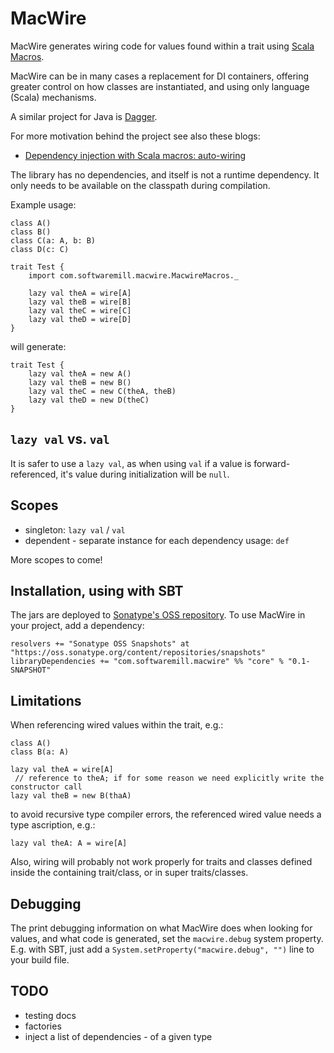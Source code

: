 MacWire
=======

MacWire generates wiring code for values found within a trait using [Scala Macros](http://scalamacros.org/).

MacWire can be in many cases a replacement for DI containers, offering greater control on how classes are instantiated,
and using only language (Scala) mechanisms.

A similar project for Java is [Dagger](https://github.com/square/dagger).

For more motivation behind the project see also these blogs:

* [Dependency injection with Scala macros: auto-wiring](http://www.warski.org/blog/2013/03/dependency-injection-with-scala-macros-auto-wiring/)

The library has no dependencies, and itself is not a runtime dependency. It only needs to be available on the classpath
during compilation.

Example usage:

    class A()
    class B()
    class C(a: A, b: B)
    class D(c: C)

    trait Test {
        import com.softwaremill.macwire.MacwireMacros._

        lazy val theA = wire[A]
        lazy val theB = wire[B]
        lazy val theC = wire[C]
        lazy val theD = wire[D]
    }

will generate:

    trait Test {
        lazy val theA = new A()
        lazy val theB = new B()
        lazy val theC = new C(theA, theB)
        lazy val theD = new D(theC)
    }

`lazy val` vs. `val`
--------------------

It is safer to use a `lazy val`, as when using `val` if a value is forward-referenced, it's value during initialization
will be `null`.

Scopes
------

* singleton: `lazy val` / `val`
* dependent - separate instance for each dependency usage: `def`

More scopes to come!

Installation, using with SBT
----------------------------

The jars are deployed to [Sonatype's OSS repository](https://oss.sonatype.org/content/repositories/snapshots/com/softwaremill/macwire/).
To use MacWire in your project, add a dependency:

    resolvers += "Sonatype OSS Snapshots" at "https://oss.sonatype.org/content/repositories/snapshots"
    libraryDependencies += "com.softwaremill.macwire" %% "core" % "0.1-SNAPSHOT"

Limitations
-----------

When referencing wired values within the trait, e.g.:

    class A()
    class B(a: A)

    lazy val theA = wire[A]
     // reference to theA; if for some reason we need explicitly write the constructor call
    lazy val theB = new B(thaA)

to avoid recursive type compiler errors, the referenced wired value needs a type ascription, e.g.:

    lazy val theA: A = wire[A]

Also, wiring will probably not work properly for traits and classes defined inside the containing trait/class, or in
super traits/classes.

Debugging
---------

The print debugging information on what MacWire does when looking for values, and what code is generated, set the
`macwire.debug` system property. E.g. with SBT, just add a `System.setProperty("macwire.debug", "")` line to your
build file.

TODO
----

* testing docs
* factories
* inject a list of dependencies - of a given type